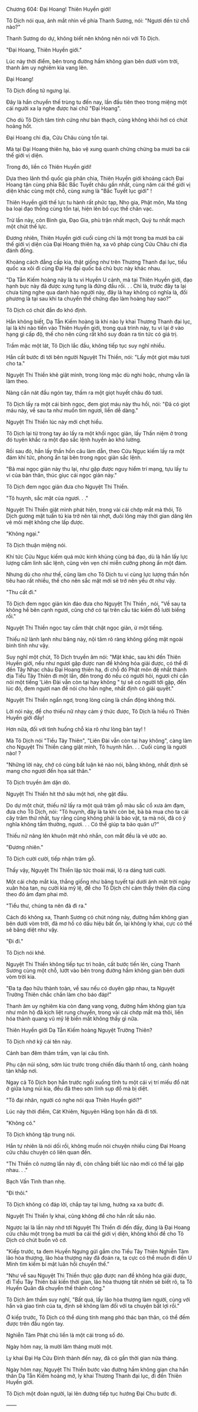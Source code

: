




Chương 604: Đại Hoang! Thiên Huyền giới!


Tô Dịch nói qua, ánh mắt nhìn về phía Thanh Sương, nói: "Ngươi đến từ chỗ nào?"

Thanh Sương do dự, không biết nên không nên nói với Tô Dịch.

"Đại Hoang, Thiên Huyền giới."

Lúc này thời điểm, bên trong đường hầm không gian bên dưới vòm trời, thanh âm uy nghiêm kia vang lên.

Đại Hoang!

Tô Dịch đồng tử ngưng lại.

Đây là hắn chuyển thế trùng tu đến nay, lần đầu tiên theo trong miệng một cái người xa lạ nghe được hai chữ "Đại Hoang".

Cho dù Tô Dịch tâm tính cứng như bàn thạch, cũng không khỏi hơi có chút hoảng hốt.

Đại Hoang chi địa, Cửu Châu cùng tồn tại.

Mà tại Đại Hoang thiên hạ, bảo vệ xung quanh chừng chừng ba mươi ba cái thế giới vị diện.

Trong đó, liền có Thiên Huyền giới!

Dựa theo lãnh thổ quốc gia phân chia, Thiên Huyền giới khoảng cách Đại Hoang tận cùng phía Bắc Bắc Tuyết châu gần nhất, cùng năm cái thế giới vị diện khác cùng một chỗ, cùng xưng là "Bắc Tuyết lục giới" !

Thiên Huyền giới thế lực tu hành rất phức tạp, Nho gia, Phật môn, Ma tông ba loại đạo thống cùng tồn tại, hiện lên bố cục thế chân vạc.

Trừ lần này, còn Binh gia, Đạo Gia, phù trận nhất mạch, Quỷ tu nhất mạch một chút thế lực.

Đương nhiên, Thiên Huyền giới cuối cùng chỉ là một trong ba mươi ba cái thế giới vị diện của Đại Hoang thiên hạ, xa vô pháp cùng Cửu Châu chi địa đánh đồng.

Khoảng cách đẳng cấp kia, thật giống như trên Thương Thanh đại lục, tiểu quốc xa xôi đi cùng Đại Hạ đại quốc bá chủ bực này khác nhau.

"Dạ Tẫn Kiếm hoàng này là tu vi Huyền U cảnh, mà tại Thiên Huyền giới, đạo hạnh bực này đã được xưng tụng là đứng đầu rồi. . . Chỉ là, trước đây ta lại chưa từng nghe qua danh hào người này, đây là hay không có nghĩa là, đối phương là tại sau khi ta chuyển thế chứng đạo làm hoàng hay sao?"

Tô Dịch có chút đắn đo khó định.

Hắn không biết, Dạ Tẫn Kiếm hoàng là khi nào ly khai Thương Thanh đại lục, lại là khi nào tiến vào Thiên Huyền giới, trong quá trình này, tu vi lại ở vào hạng gì cấp độ, thế cho nên cũng rất khó suy đoán ra tin tức có giá trị.

Trầm mặc một lát, Tô Dịch lắc đầu, không tiếp tục suy nghĩ nhiều.

Hắn cất bước đi tới bên người Nguyệt Thi Thiền, nói: "Lấy một giọt máu tươi cho ta."

Nguyệt Thi Thiền khẽ giật mình, trong lòng mặc dù nghi hoặc, nhưng vẫn là làm theo.

Nàng cắn nát đầu ngón tay, thấm ra một giọt huyết châu đỏ tươi.

Tô Dịch lấy ra một cái bình ngọc, đem giọt máu này thu hồi, nói: "Đã có giọt máu này, về sau ta như muốn tìm ngươi, liền dễ dàng."

Nguyệt Thi Thiền lúc này mới chợt hiểu.

Tô Dịch lại từ trong tay áo lấy ra một khối ngọc giản, lấy Thần niệm ở trong đó tuyên khắc ra một đạo sắc lệnh huyền ảo khó lường.

Rồi sau đó, hắn lấy thần hồn câu làm dẫn, theo Cửu Ngục kiếm lấy ra một đám khí tức, phong ấn tại bên trong ngọc giản sắc lệnh.

"Bả mai ngọc giản này thu lại, như gặp được nguy hiểm trí mạng, tựu lấy tu vi của bản thân, thúc giục cái ngọc giản này."

Tô Dịch đem ngọc giản đưa cho Nguyệt Thi Thiền.

"Tô huynh, sắc mặt của ngươi. . ."

Nguyệt Thi Thiền giật mình phát hiện, trong vài cái chớp mắt mà thôi, Tô Dịch gương mặt tuấn tú kia trở nên tái nhợt, đuôi lông mày thời gian dâng lên vẻ mỏi mệt không che lấp được.

"Không ngại."

Tô Dịch thuận miệng nói.

Khí tức Cửu Ngục kiếm quá mức kinh khủng cùng bá đạo, dù là hắn lấy lực lượng cấm linh sắc lệnh, cũng vẻn vẹn chỉ miễn cưỡng phong ấn một đám.

Nhưng dù cho như thế, cũng làm cho Tô Dịch tu vi cùng lực lượng thần hồn tiêu hao rất nhiều, thế cho nên sắc mặt mới sẽ trở nên yếu ớt như vậy.

"Thu cất đi."

Tô Dịch đem ngọc giản kín đáo đưa cho Nguyệt Thi Thiền , nói, "Về sau ta không hề bên cạnh ngươi, cũng chớ có tại trên cầu tác kiếm đồ lười biếng rồi."

Nguyệt Thi Thiền ngọc tay cầm thật chặt ngọc giản, ừ một tiếng.

Thiếu nữ lành lạnh như băng này, nội tâm rõ ràng không giống mặt ngoài bình tĩnh như vậy.

Suy nghĩ một chút, Tô Dịch truyền âm nói: "Mặt khác, sau khi đến Thiên Huyền giới, nếu như ngươi gặp được nan đề không hóa giải được, có thể đi đến Tây Nhạc châu Đại Hoang thiên hạ, đi chỗ đó Phật môn đệ nhất thánh địa Tiểu Tây Thiên đi một lần, đến trong đó nếu có người hỏi, ngươi chỉ cần nói một tiếng 'Liên Đài vẫn còn tại hay không " tự sẽ có người tới gặp, đến lúc đó, đem ngươi nan đề nói cho hắn nghe, nhất định có giải quyết."

Nguyệt Thi Thiền ngẩn ngơ, trong lòng cũng là chấn động không thôi.

Lời nói này, để cho thiếu nữ nhạy cảm ý thức được, Tô Dịch là hiểu rõ Thiên Huyền giới đấy!

Hơn nữa, đối với tình huống chỗ kia rõ như lòng bàn tay! !

Mà Tô Dịch nói "Tiểu Tây Thiên", "Liên Đài vẫn còn tại hay không", càng làm cho Nguyệt Thi Thiền càng giật mình, Tô huynh hắn. . . Cuối cùng là người nào! ?

"Những lời này, chớ có cùng bất luận kẻ nào nói, bằng không, nhất định sẽ mang cho ngươi đến họa sát thân."

Tô Dịch truyền âm dặn dò.

Nguyệt Thi Thiền hít thở sâu một hơi, nhẹ gật đầu.

Do dự một chút, thiếu nữ lấy ra một quả trâm gỗ màu sắc cổ xưa ảm đạm, đưa cho Tô Dịch, nói: "Tô huynh, đây là ta khi còn bé, bà bà mua cho ta cái cây trâm thứ nhất, tuy rằng cũng không phải là bảo vật, ta mà nói, đã có ý nghĩa không tầm thường, ngươi. . . Có thể giúp ta bảo quản ư?"

Thiếu nữ nâng lên khuôn mặt nhỏ nhắn, con mắt đều là vẻ ước ao.

"Đương nhiên."

Tô Dịch cười cười, tiếp nhận trâm gỗ.

Thấy vậy, Nguyệt Thi Thiền lập tức thoải mái, lộ ra dáng tươi cười.

Một cái chớp mắt kia, thẳng giống như băng tuyết tại dưới ánh mặt trời ngày xuân hòa tan, nụ cười kia mỹ lệ, để cho Tô Dịch chỉ cảm thấy thiên địa cũng theo đó ảm đạm phai mờ.

"Tiểu thư, chúng ta nên đã đi ra."

Cách đó không xa, Thanh Sương có chút nóng nảy, đường hầm không gian bên dưới vòm trời, đã mơ hồ có dấu hiệu bất ổn, lại không ly khai, cực có thể sẽ băng diệt như vậy.

"Đi đi."

Tô Dịch nói khẽ.

Nguyệt Thi Thiền không tiếp tục trì hoãn, cất bước tiến lên, cùng Thanh Sương cùng một chỗ, lướt vào bên trong đường hầm không gian bên dưới vòm trời kia.

"Đa tạ đạo hữu thành toàn, về sau nếu có duyên gặp nhau, ta Nguyệt Trường Thiên chắc chắn làm cho báo đáp!"

Thanh âm uy nghiêm kia còn đang vang vọng, đường hầm không gian tựa như môn hộ đã kịch liệt rung chuyển, trong vài cái chớp mắt mà thôi, liền hóa thành quang vũ mỹ lệ biến mất không thấy gì nữa.

Thiên Huyền giới Dạ Tẫn Kiếm hoàng Nguyệt Trường Thiên?

Tô Dịch nhớ kỹ cái tên này.

Cảnh ban đêm thâm trầm, vạn lại câu tĩnh.

Phụ cận núi sông, sớm lúc trước trong chiến đấu thành tổ ong, cảnh hoàng tàn khắp nơi.

Ngay cả Tô Dịch bọn hắn trước ngồi xuống tĩnh tu một cái vị trí miếu đổ nát ở giữa lưng núi kia, đều đã theo sơn lĩnh sụp đổ mà bị diệt.

"Tô đại nhân, người có nghe nói qua Thiên Huyền giới?"

Lúc này thời điểm, Cát Khiêm, Nguyên Hằng bọn hắn đã đi tới.

"Không có."

Tô Dịch không tập trung nói.

Hắn tự nhiên là nói dối rồi, không muốn nói chuyện nhiều cùng Đại Hoang cửu châu chuyện có liên quan đến.

"Thi Thiền cô nương lần này đi, còn chẳng biết lúc nào mới có thể lại gặp nhau. . ."

Bạch Vấn Tình than nhẹ.

"Đi thôi."

Tô Dịch không có đáp lời, chắp tay tại lưng, hướng xa xa bước đi.

Nguyệt Thi Thiền ly khai, cũng không để cho hắn rất sầu não.

Ngược lại là lần này nhớ tới Nguyệt Thi Thiền đi đến đấy, đúng là Đại Hoang cửu châu một trong ba mươi ba cái thế giới vị diện, không khỏi để cho Tô Dịch có chút buồn vô cớ.

"Kiếp trước, ta đem Huyền Ngưng gửi gắm cho Tiểu Tây Thiên Nghiễn Tâm lão hòa thượng, lão hòa thượng này đã đoán ra, ta cực có thể muốn đi đến U Minh tìm kiếm bí mật luân hồi chuyển thế."

"Như về sau Nguyệt Thi Thiền thực gặp được nan đề không hóa giải được, đi Tiểu Tây Thiên bái kiến thời gian, lão hòa thượng tất nhiên sẽ biết rõ, ta Tô Huyền Quân đã chuyển thế thành công."

Tô Dịch âm thầm suy nghĩ, "Bất quá, lấy lão hòa thượng làm người, cùng với hắn và giao tình của ta, định sẽ không làm đối với ta chuyện bất lợi rồi."

Ở kiếp trước, Tô Dịch có thể dùng tính mạng phó thác bạn thân, có thể đếm được trên đầu ngón tay.

Nghiễn Tâm Phật chủ liền là một cái trong số đó.

Ngày hôm nay, là mười lăm tháng mười một.

Ly khai Đại Hạ Cửu Đỉnh thành đến nay, đã có gần thời gian nửa tháng.

Ngày hôm nay, Nguyệt Thi Thiền bước vào đường hầm không gian cha hắn thân Dạ Tẫn Kiếm hoàng mở, ly khai Thương Thanh đại lục, đi đến Thiên Huyền giới.

Tô Dịch một đoàn người, lại lên đường tiếp tục hướng Đại Chu bước đi.

——




